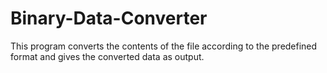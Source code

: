 # Binary-Data-Converter
This program converts the contents of the file according to the predefined format and gives the converted data as output. 
